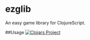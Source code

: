 ezglib
==

An easy game library for ClojureScript.

##Usage
[![Clojars Project](http://clojars.org/ezglib/latest-version.svg)](http://clojars.org/ezglib)
